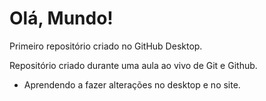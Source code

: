 # Olá, Mundo!
 Primeiro repositório criado no GitHub Desktop.

Repositório criado durante uma aula ao vivo de Git e Github.

* Aprendendo a fazer alterações no desktop e no site.
